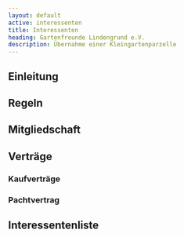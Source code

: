```yaml
---
layout: default
active: interessenten
title: Interessenten
heading: Gartenfreunde Lindengrund e.V.
description: Übernahme einer Kleingartenparzelle
---
```


## Einleitung



## Regeln



## Mitgliedschaft



## Verträge



### Kaufverträge



### Pachtvertrag



## Interessentenliste


